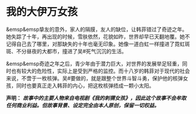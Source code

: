 # 我的大伊万女孩
&emsp&emsp挚友的意外，家人的隔膜，友人的缺位，让韩菲错过了奇迹之年。她失踪了十年，再出现的时候，雪肤依然，花貌如昨，世界却早已天翻地覆。她不记得自己去了哪里，对那缺失的十年也毫无印象。她像一道白虹一样撞进了霓虹斑斑、不分昼夜的大都市，撞进了吴#死气沉沉的生活。

&emsp&emsp奇迹之年之后，青少年由于潜力巨大，对世界的发展举足轻重，同时也有较大的危险性，实际上是受到严格的监控。而十八岁的韩菲对于现代的社会来说，不啻于一枚核弹。吴#要做的，就是跟整个世界斗智斗勇，保护他的核弹女孩，同时也要真正走入韩菲的内心，把这枚核弹捂成一颗小太阳。

**声明：**
***故事中的主要人物来自电视剧《我的刺猬女孩》，因此这个故事不会牟取任何商业利益。但故事背景、设定完全由本人原创，保留一切权益。***



